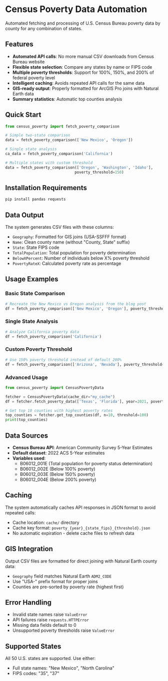 # Census Poverty Data Automation

Automated fetching and processing of U.S. Census Bureau poverty data by county for any combination of states.

## Features

- **Automated API calls**: No more manual CSV downloads from Census Bureau website
- **Flexible state selection**: Compare any states by name or FIPS code
- **Multiple poverty thresholds**: Support for 100%, 150%, and 200% of federal poverty level
- **Intelligent caching**: Avoids repeated API calls for the same data
- **GIS-ready output**: Properly formatted for ArcGIS Pro joins with Natural Earth data
- **Summary statistics**: Automatic top counties analysis

## Quick Start

```python
from census_poverty import fetch_poverty_comparison

# Simple two-state comparison
data = fetch_poverty_comparison(['New Mexico', 'Oregon'])

# Single state analysis
ca_data = fetch_poverty_comparison('California')

# Multiple states with custom threshold
data = fetch_poverty_comparison(['Oregon', 'Washington', 'Idaho'], 
                               poverty_threshold=150)
```

## Installation Requirements

```bash
pip install pandas requests
```

## Data Output

The system generates CSV files with these columns:

- `Geography`: Formatted for GIS joins (USA-SSFFF format)
- `Name`: Clean county name (without "County, State" suffix)
- `State`: State FIPS code
- `TotalPopulation`: Total population for poverty determination
- `BelowXPercent`: Number of individuals below X% poverty threshold
- `PovertyRateX`: Calculated poverty rate as percentage

## Usage Examples

### Basic State Comparison
```python
# Recreate the New Mexico vs Oregon analysis from the blog post
df = fetch_poverty_comparison(['New Mexico', 'Oregon'], poverty_threshold=200)
```

### Single State Analysis
```python
# Analyze California poverty data
df = fetch_poverty_comparison('California')
```

### Custom Poverty Threshold
```python
# Use 150% poverty threshold instead of default 200%
df = fetch_poverty_comparison(['Arizona', 'Nevada'], poverty_threshold=150)
```

### Advanced Usage
```python
from census_poverty import CensusPovertyData

fetcher = CensusPovertyData(cache_dir="my_cache")
df = fetcher.fetch_poverty_data(['Texas', 'Florida'], year=2021, poverty_threshold=100)

# Get top 10 counties with highest poverty rates
top_counties = fetcher.get_top_counties(df, n=10, threshold=100)
print(top_counties)
```

## Data Sources

- **Census Bureau API**: American Community Survey 5-Year Estimates
- **Default dataset**: 2022 ACS 5-Year estimates
- **Variables used**: 
  - B06012_001E (Total population for poverty status determination)
  - B06012_002E (Below 100% poverty)
  - B06012_003E (Below 150% poverty) 
  - B06012_004E (Below 200% poverty)

## Caching

The system automatically caches API responses in JSON format to avoid repeated calls:
- Cache location: `cache/` directory
- Cache key format: `poverty_{year}_{state_fips}_{threshold}.json`
- No automatic expiration - delete cache files to refresh data

## GIS Integration

Output CSV files are formatted for direct joining with Natural Earth county data:
- `Geography` field matches Natural Earth `ADM2_CODE` 
- Use "USA-" prefix format for proper joins
- Counties are pre-sorted by poverty rate (highest first)

## Error Handling

- Invalid state names raise `ValueError`
- API failures raise `requests.HTTPError`
- Missing data fields default to 0
- Unsupported poverty thresholds raise `ValueError`

## Supported States

All 50 U.S. states are supported. Use either:
- Full state names: "New Mexico", "North Carolina"
- FIPS codes: "35", "37"